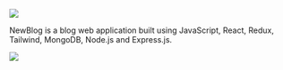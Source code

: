 ![](images/newblog1.png)

NewBlog is a blog web application built using JavaScript, React, Redux, Tailwind, MongoDB, Node.js and Express.js.

![](images/newblog2.png)
